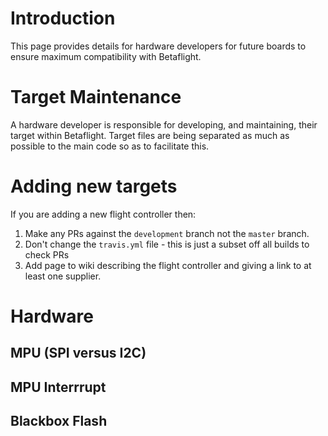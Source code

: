 # Introduction

This page provides details for hardware developers for future boards to ensure maximum compatibility with Betaflight.

# Target Maintenance

A hardware developer is responsible for developing, and maintaining, their target within Betaflight. Target files are being separated as much as possible to the main code so as to facilitate this.

# Adding new targets

If you are adding a new flight controller then:

1. Make any PRs against the `development` branch not the `master` branch.
2. Don't change the `travis.yml` file - this is just a subset off all builds to check PRs
3. Add page to wiki describing the flight controller and giving a link to at least one supplier.


# Hardware

## MPU (SPI versus I2C)

## MPU Interrrupt

## Blackbox Flash

